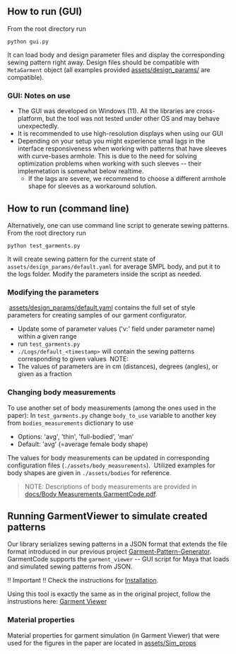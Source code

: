 ## How to run (GUI)

From the root directory run
```
python gui.py
```

It can load body and design parameter files and display the corresponding sewing pattern right away.
Design files should be compatible with `MetaGarment` object (all examples provided [assets/design_params/](../assets/design_params) are compatible).

### GUI: Notes on use

* The GUI was developed on Windows (11). All the libraries are cross-platform, but the tool was not tested under other OS and may behave unexpectedly.
* It is recommended to use high-resolution displays when using our GUI 
* Depending on your setup you might experience small lags in the interface responsiveness when working with patterns that have sleeves with curve-bases armhole. This is due to the need for solving optimization problems when working with such sleeves -- their implemetation is somewhat below realtime. 
    * If the lags are severe, we recommend to choose a different armhole shape for sleeves as a workaround solution. 

## How to run (command line)

Alternatively, one can use command line script to generate sewing patterns. From the root directory run
```
python test_garments.py
```

It will create sewing pattern for the current state of `assets/design_params/default.yaml` for average SMPL body, and put it to the logs folder. Modify the parameters inside the script as needed.


### Modifying the parameters
​
[assets/design_params/default.yaml](../assets/design_params/default.yaml) contains the full set of style parameters for creating samples of our garment configurator.
​
* Update some of parameter values ('v:' field under parameter name) within a given range 
* run `test_garments.py` 
* `./Logs/default_<timestamp>` will contain the sewing patterns corresponding to given values
​
NOTE:
* The values of parameters are in cm (distances), degrees (angles), or given as a fraction
​
### Changing body measurements

To use another set of body measurements (among the ones used in the paper): 
 In `test_garments.py` change `body_to_use` variable to another key from `bodies_measurements` dictionary to use 
​
 * Options: 'avg', 'thin', 'full-bodied', 'man'
 * Default: 'avg'  (=average female body shape)
​

The values for body measurements can be updated in corresponding configuration files (`./assets/body_measurements`). 
​
Utilized examples for body shapes are given in `./assets/bodies` for reference.

> NOTE: Descriptions of body measurements are provided in  [docs/Body Measurements GarmentCode.pdf](Body%20Measurements%20GarmentCode.pdf).

## Running GarmentViewer to simulate created patterns

Our library serializes sewing patterns in a JSON format that extends the file format introduced in our previous project [Garment-Pattern-Generator](https://github.com/maria-korosteleva/Garment-Pattern-Generator/). GarmentCode supports the `garment_viewer` -- GUI script for Maya that loads and simulated sewing patterns from JSON. 

!! Important !! Check the instructions for [Installation](Installation.md).

Using this tool is exactly the same as in the original project, follow the instrustions here: [Garment Viewer](https://github.com/maria-korosteleva/Garment-Pattern-Generator/blob/master/docs/Setting_up_generator.md#preview-your-setup-in-garmentviewer-gui)


### Material properties

Material properties for garment simulation (in Garment Viewer) that were used for the figures in the paper are located in [assets/Sim_props](../assets/Sim_props)